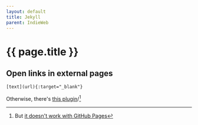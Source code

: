 ```yaml
---
layout: default
title: Jekyll
parent: IndieWeb
---
```


# {{ page.title }}

## Open links in external pages

`[text](url){:target="_blank"}`

Otherwise, there's [this plugin](https://github.com/keithmifsud/jekyll-target-blank)/[^1]

[^1]: But [it doesn't work with GitHub Pages](https://github.com/keithmifsud/jekyll-target-blank/issues/64)